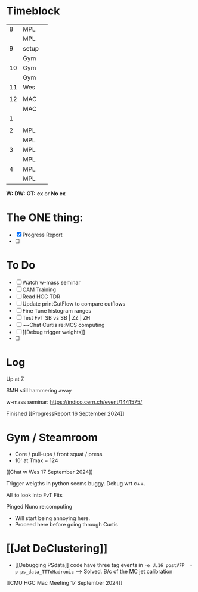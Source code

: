 # Timeblock

|     |       |     |
| --- | ----- | --- |
| 8   | MPL   |     |
|     | MPL   |     |
| 9   | setup |     |
|     | Gym   |     |
| 10  | Gym   |     |
|     | Gym   |     |
| 11  | Wes   |     |
|     |       |     |
| 12  | MAC   |     |
|     | MAC   |     |
| 1   |       |     |
|     |       |     |
| 2   | MPL   |     |
|     | MPL   |     |
| 3   | MPL   |     |
|     | MPL   |     |
| 4   | MPL   |     |
|     | MPL   |     |

**W:**
**DW:**
**OT:**
**ex** or **No ex**

# The ONE thing: 
- [x] Progress Report
- [ ] 


# To Do
- [ ] Watch w-mass seminar
- [ ] CAM Training
- [ ] Read HGC TDR
- [ ] Update printCutFlow to compare cutflows
- [ ] Fine Tune histogram ranges
- [ ] Test FvT SB vs SB | ZZ | ZH
- [ ] ~~Chat Curtis re:MCS computing
- [ ] [[Debug trigger weights]]
- [ ] 



# Log

Up at 7. 

SMH still hammering away

w-mass seminar: https://indico.cern.ch/event/1441575/

Finished [[ProgressReport 16 September 2024]]

# Gym / Steamroom
- Core / pull-ups / front squat / press
- 10' at Tmax = 124

[[Chat w Wes 17 September 2024]]

Trigger weigths in python seems buggy.  Debug wrt c++. 

AE to look into FvT Fits

Pinged Nuno re:computing
- Will start being annoying here.
- Proceed here before going through Curtis

# [[Jet DeClustering]]
- [[Debugging PSdata]] code have three tag events in `-e UL16_postVFP  -p ps_data_TTToHadronic`
  --> Solved. B/c of the MC jet calibration

[[CMU HGC Mac Meeting 17 September 2024]]

